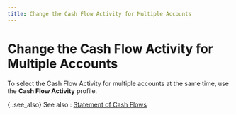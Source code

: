 ```yaml
---
title: Change the Cash Flow Activity for Multiple Accounts
---
```


# Change the Cash Flow Activity for Multiple Accounts


To select the Cash Flow Activity for multiple accounts at the same time,  use the **Cash 
 Flow Activity** profile.


{:.see_also}
See also
: [Statement  of Cash Flows]({{site.rpt_baseurl}}/everest-reports/financial/statement_of_cash_flows_financial_report.html)
